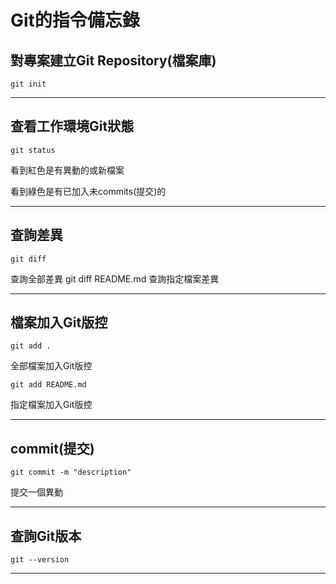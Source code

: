 # Git的指令備忘錄

## 對專案建立Git Repository(檔案庫)
    git init

---

## 查看工作環境Git狀態
    git status
看到紅色是有異動的或新檔案

看到綠色是有已加入未commits(提交)的

---

## 查詢差異
    git diff
查詢全部差異
    git diff README.md
查詢指定檔案差異

---

## 檔案加入Git版控
    git add .
全部檔案加入Git版控

    git add README.md
指定檔案加入Git版控

---

## commit(提交)
    git commit -m "description"
提交一個異動

---

## 查詢Git版本
    git --version

---